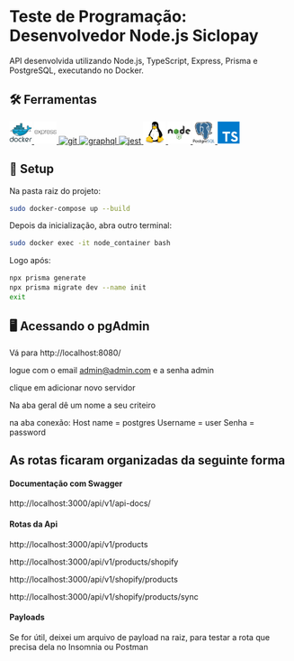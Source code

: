 # Teste de Programação: Desenvolvedor Node.js Siclopay

API desenvolvida utilizando Node.js, TypeScript, Express, Prisma e PostgreSQL, executando no Docker.

## 🛠 Ferramentas

<p align="left"> <a href="https://www.docker.com/" target="_blank" rel="noreferrer"> <img src="https://raw.githubusercontent.com/devicons/devicon/master/icons/docker/docker-original-wordmark.svg" alt="docker" width="40" height="40"/> </a> <a href="https://expressjs.com" target="_blank" rel="noreferrer"> <img src="https://raw.githubusercontent.com/devicons/devicon/master/icons/express/express-original-wordmark.svg" alt="express" width="40" height="40"/> </a> <a href="https://git-scm.com/" target="_blank" rel="noreferrer"> <img src="https://www.vectorlogo.zone/logos/git-scm/git-scm-icon.svg" alt="git" width="40" height="40"/> </a> <a href="https://graphql.org" target="_blank" rel="noreferrer"> <img src="https://www.vectorlogo.zone/logos/graphql/graphql-icon.svg" alt="graphql" width="40" height="40"/> </a> <a href="https://jestjs.io" target="_blank" rel="noreferrer"> <img src="https://www.vectorlogo.zone/logos/jestjsio/jestjsio-icon.svg" alt="jest" width="40" height="40"/> </a> <a href="https://www.linux.org/" target="_blank" rel="noreferrer"> <img src="https://raw.githubusercontent.com/devicons/devicon/master/icons/linux/linux-original.svg" alt="linux" width="40" height="40"/> </a> <a href="https://nodejs.org" target="_blank" rel="noreferrer"> <img src="https://raw.githubusercontent.com/devicons/devicon/master/icons/nodejs/nodejs-original-wordmark.svg" alt="nodejs" width="40" height="40"/> </a> <a href="https://www.postgresql.org" target="_blank" rel="noreferrer"> <img src="https://raw.githubusercontent.com/devicons/devicon/master/icons/postgresql/postgresql-original-wordmark.svg" alt="postgresql" width="40" height="40"/> </a> <a href="https://www.typescriptlang.org/" target="_blank" rel="noreferrer"> <img src="https://raw.githubusercontent.com/devicons/devicon/master/icons/typescript/typescript-original.svg" alt="typescript" width="40" height="40"/> </a> </p>

## 📝 Setup

Na pasta raiz do projeto:

```bash
sudo docker-compose up --build 

```
Depois da inicialização, abra outro terminal:

```bash
sudo docker exec -it node_container bash
```
Logo após:

```bash
npx prisma generate
npx prisma migrate dev --name init
exit
```

## 🖥 Acessando o pgAdmin

Vá para http://localhost:8080/

logue com o email admin@admin.com e a senha admin

clique em adicionar novo servidor

Na aba geral dê um nome a seu criteiro

na aba conexão:
Host name = postgres
Username = user
Senha = password

## As rotas ficaram organizadas da seguinte forma

#### Documentação com Swagger

http://localhost:3000/api/v1/api-docs/

#### Rotas da Api

http://localhost:3000/api/v1/products

http://localhost:3000/api/v1/products/shopify

http://localhost:3000/api/v1/shopify/products

http://localhost:3000/api/v1/shopify/products/sync

#### Payloads

Se for útil, deixei um arquivo de payload na raiz, para testar a rota que precisa dela no Insomnia ou Postman
